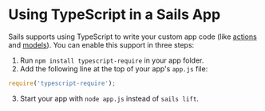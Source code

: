 # Using TypeScript in a Sails App

Sails supports using TypeScript to write your custom app code (like [actions](http://www.sailsjs.com/documentation/concepts/actions-and-controllers) and [models](http://www.sailsjs.com/documentation/concepts/core-concepts-table-of-contents/models-and-orm)).  You can enable this support in three steps:

1. Run `npm install typescript-require` in your app folder.
2. Add the following line at the top of your app's `app.js` file:
```javascript
require('typescript-require');
```
3. Start your app with `node app.js` instead of `sails lift`.

<docmeta name="displayName" value="Using TypeScript">
